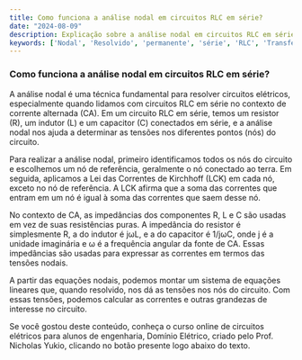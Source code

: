 ```yaml
---
title: Como funciona a análise nodal em circuitos RLC em série?
date: "2024-08-09"
description: Explicação sobre a análise nodal em circuitos RLC em série no contexto de corrente alternada.
keywords: ['Nodal', 'Resolvido', 'permanente', 'série', 'RLC', 'Transferência', 'Impedância']
---
```


### Como funciona a análise nodal em circuitos RLC em série?

A análise nodal é uma técnica fundamental para resolver circuitos elétricos, especialmente quando lidamos com circuitos RLC em série no contexto de corrente alternada (CA). Em um circuito RLC em série, temos um resistor (R), um indutor (L) e um capacitor (C) conectados em série, e a análise nodal nos ajuda a determinar as tensões nos diferentes pontos (nós) do circuito.

Para realizar a análise nodal, primeiro identificamos todos os nós do circuito e escolhemos um nó de referência, geralmente o nó conectado ao terra. Em seguida, aplicamos a Lei das Correntes de Kirchhoff (LCK) em cada nó, exceto no nó de referência. A LCK afirma que a soma das correntes que entram em um nó é igual à soma das correntes que saem desse nó.

No contexto de CA, as impedâncias dos componentes R, L e C são usadas em vez de suas resistências puras. A impedância do resistor é simplesmente R, a do indutor é jωL, e a do capacitor é 1/jωC, onde j é a unidade imaginária e ω é a frequência angular da fonte de CA. Essas impedâncias são usadas para expressar as correntes em termos das tensões nodais.

A partir das equações nodais, podemos montar um sistema de equações lineares que, quando resolvido, nos dá as tensões nos nós do circuito. Com essas tensões, podemos calcular as correntes e outras grandezas de interesse no circuito.

Se você gostou deste conteúdo, conheça o curso online de circuitos elétricos para alunos de engenharia, Domínio Elétrico, criado pelo Prof. Nicholas Yukio, clicando no botão presente logo abaixo do texto.